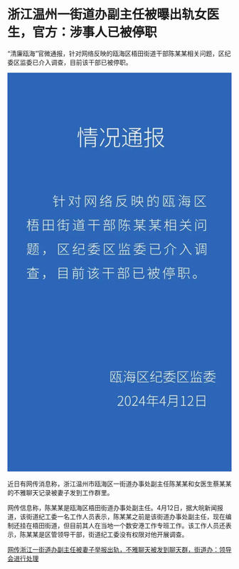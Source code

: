 # 浙江温州一街道办副主任被曝出轨女医生，官方：涉事人已被停职

“清廉瓯海”官微通报，针对网络反映的瓯海区梧田街道干部陈某某相关问题，区纪委区监委已介入调查，目前该干部已被停职。

![a0cd51cd979c9f7d85e2a94c0cc153b4.jpg](https://raw.githubusercontent.com/qqhsx/qqnews_image/main/2024/04/12/浙江温州一街道办副主任被曝出轨女医生，官方：涉事人已被停职/a0cd51cd979c9f7d85e2a94c0cc153b4.jpg)

近日有网传消息称，浙江温州市瓯海区一街道办事处副主任陈某某和女医生蔡某某的不雅聊天记录被妻子发到工作群里。

网传信息称，陈某某是瓯海区梧田街道办事处副主任。4月12日，据大皖新闻报道，该街道纪工委一名工作人员表示，陈某某之前是该街道办事处副主任，现在编制还挂在梧田街道，但目前其人在当地一个数安港工作专班工作。该工作人员还表示，陈某某是区管领导干部，街道纪工委没有权限对他开展调查。

[网传浙江一街道办副主任被妻子举报出轨，不雅聊天被发到聊天群，街道办：领导会进行处理](https://news.qq.com/rain/a/20240412A04N1F00)

